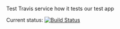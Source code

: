 Test Travis service how it tests our test app

Current status: [![Build Status](https://travis-ci.org/theghostbel/solit-travis.png?branch=master)](https://travis-ci.org/theghostbel/solit-travis)
